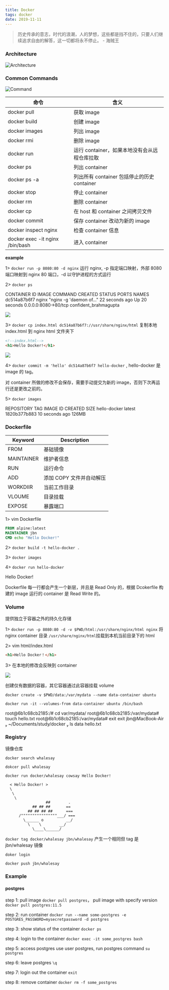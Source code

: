```yaml
---
title: Docker
tags: docker
date: 2019-11-11
---
```


> 历史传承的意志，时代的浪潮，人的梦想，这些都是挡不住的，只要人们继续追求自由的解答，这一切都将永不停止。 - 海贼王

### Architecture

![Architecture](docker/architecture.png)

### Common Commands

![Command](docker/command.png)

| 命令                            | 含义                                         |
| ------------------------------- | -------------------------------------------- |
| docker pull                     | 获取 image                                   |
| docker build                    | 创建 image                                   |
| docker images                   | 列出 image                                   |
| docker rmi                      | 删除 image                                   |
| docker run                      | 运行 container，如果本地没有会从远程仓库拉取 |
| docker ps                       | 列出 container                               |
| docker ps -a                    | 列出所有 container 包括停止的历史 container  |
| docker stop                     | 停止 container                               |
| docker rm                       | 删除 container                               |
| docker cp                       | 在 host 和 container 之间拷贝文件            |
| docker commit                   | 保存 container 改动为新的 image              |
| docker inspect nginx            | 检查 container 信息                          |
| docker exec -it nginx /bin/bash | 进入 container                               |

**example**

1> `docker run -p 8080:80 -d nginx` 运行 nginx, -p 指定端口映射，外部 8080 端口映射到 nginx 80 端口，-d 以守护进程的方式运行

2> `docker ps`

CONTAINER ID IMAGE COMMAND CREATED STATUS PORTS NAMES
dc514a87b6f7 nginx "nginx -g 'daemon of…" 22 seconds ago Up 20 seconds 0.0.0.0:8080->80/tcp confident_brahmagupta

![](docker/1.png)

3> `docker cp index.html dc514a87b6f7://usr/share/nginx/html` 复制本地 index.html 到 nginx html 文件夹下

```html
<!--index.html-->
<h1>Hello Docker!</h1>
```

![](docker/2.png)

4> `docker commit -m 'hello' dc514a87b6f7 hello-docker` , hello-docker 是 image 的 tag。

对 container 所做的修改不会保存，需要手动提交为新的 image，否则下次再运行还是更改之前的。

5> `docker images`

REPOSITORY TAG IMAGE ID CREATED SIZE
hello-docker latest 1820b377b883 10 seconds ago 126MB

### Dockerfile

| Keyword    | Description              |
| ---------- | ------------------------ |
| FROM       | 基础镜像                 |
| MAINTAINER | 维护者信息               |
| RUN        | 运行命令                 |
| ADD        | 添加 COPY 文件并自动解压 |
| WORKDIIR   | 当前工作目录             |
| VLOUME     | 目录挂载                 |
| EXPOSE     | 暴露端口                 |

1> vim Dockerfile

```dockerfile
FROM alpine:latest
MAINTAINER jbn
CMD echo "Hello Docker!"
```

2> `docker build -t hello-docker .`

3> `docker images`

4> `docker run hello-docker`

Hello Docker!

Dockerfile 每一行都会产生一个新层，并且是 Read Only 的，根据 Dcokerfile 构建的 image 运行的 container 是 Read Write 的。

### Volume

提供独立于容器之外的持久化存储

1> `docker run -p 8080:80 -d -v $PWD/html:/usr/share/nginx/html nginx` 将 nginx container 目录 `/usr/share/nginx/html`挂载到本机当前目录下的 html

2> vim html/index.html

```html
<h1>Hello Docker！</h1>
```

3> 在本地的修改会反映到 container

![](docker/2.png)

创建仅有数据的容器，其它容器通过此容器挂载 volume

`docker create -v $PWD/data:/var/mydata --name data-container ubuntu`

`docker run -it --volumes-from data-container ubuntu /bin/bash`

root@6b1c68cb2185:/# cd var/mydata/
root@6b1c68cb2185:/var/mydata# touch hello.txt
root@6b1c68cb2185:/var/mydata# exit
exit
jbn@MacBook-Air  ~/Documents/study/docker  ls data
hello.txt

### Registry

镜像仓库

`docker search whalesay`

`dokcer pull whalesay`

`docker run docker/whalesay cowsay Hello Docker!`

```
  < Hello Docker! >
  \
   \
    \
                  ##        .
            ## ## ##       ==
          ## ## ## ##      ===
      /""""""""""""""""___/ ===
        \______ o          __/
          \    \        __/
            \____\______/
```

`docker tag docker/whalesay jbn/whalesay` 产生一个相同但 tag 是 jbn/whalesay 镜像

`doker login`

`docker push jbn/whalesay`

### Example

#### postgres

step 1: pull image `docker pull postgres`， pull image with specify version `docker pull postgres:11.5`

step 2: run container `docker run --name some-postgres -e POSTGRES_PASSWORD=mysecretpassword -d postgres`

step 3: show status of the container `docker ps`

step 4: login to the container `docker exec -it some_postgres bash`

step 5: access postgres use user postgres, run postgres command `su postgres`

step 6: leave postgres `\q`

step 7: login out the container `exit`

step 8: remove container `docker rm -f some_postgres`
